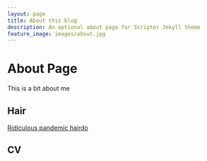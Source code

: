 ```yaml
---
layout: page
title: About this blog
description: An optional about page for Scriptor Jekyll theme
feature_image: images/about.jpg
---
```

# About Page
This is a bit about me

## Hair
[Ridiculous pandemic hairdo](/assets/images/2020_hair_due.jpg)

## CV
